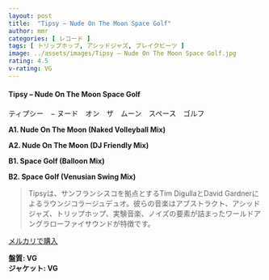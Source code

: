 ```yaml
---
layout: post
title:  "Tipsy – Nude On The Moon Space Golf"
author: mmr
categories: [ レコード ]
tags: [ トリップホップ, アシッドジャズ, ブレイクビーツ ]
image: ../assets/images/Tipsy – Nude On The Moon Space Golf.jpg
rating: 4.5
v-rating: VG
---
```


#### Tipsy – Nude On The Moon Space Golf

ティプシー　− ヌード　オン　ザ　ムーン　スペース　ゴルフ

**A1. Nude On The Moon (Naked Volleyball Mix)**

**A2. Nude On The Moon (DJ Friendly Mix)**

**B1. Space Golf (Balloon Mix)**

**B2. Space Golf (Venusian Swing Mix)**


> Tipsyは、サンフランシスコを拠点とするTim DigullaとDavid Gardnerによるラウンジコラージュデュオ。彼らの音楽はアブストラクト、アシッドジャズ、トリップホップ、実験音楽、ノイズの要素が詰まったワールドアングラローファイサウンドが特徴です。


[メルカリで購入](https://jp.mercari.com/item/m39453173414)


<div class="mt-4 mb-4 d-flex align-items-center">
<strong class="mr-1">盤質: VG</strong>
</div>
<div class="mt-4 mb-4 d-flex align-items-center">
<strong class="mr-1">ジャケット: VG</strong>
</div>